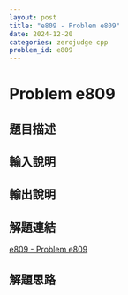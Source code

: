```yaml
---
layout: post
title: "e809 - Problem e809"
date: 2024-12-20
categories: zerojudge cpp
problem_id: e809
---
```


# Problem e809

## 題目描述



## 輸入說明



## 輸出說明



## 解題連結

[e809 - Problem e809](https://zerojudge.tw/ShowProblem?problemid=e809)

## 解題思路

